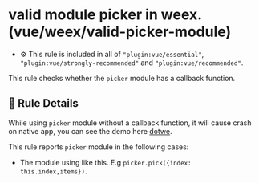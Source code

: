 # valid module picker in weex. (vue/weex/valid-picker-module)

- :gear: This rule is included in all of `"plugin:vue/essential"`, `"plugin:vue/strongly-recommended"` and `"plugin:vue/recommended"`.

This rule checks whether the `picker` module has a callback function.

## :book: Rule Details

While using `picker` module without a callback function, it will cause crash on native app, you can see the demo here [dotwe](http://dotwe.org/vue/354a5e2b6f83062a87f6513e6cd81074).

This rule reports `picker` module in the following cases:

- The module using like this. E.g `picker.pick({index: this.index,items})`.
